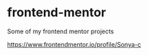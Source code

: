 # frontend-mentor
Some of my frontend mentor projects

https://www.frontendmentor.io/profile/Sonya-c
